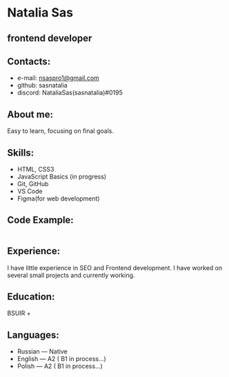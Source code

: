 # Natalia Sas

## frontend developer

## Contacts:
* e-mail: nsaspro1@gmail.com
* github: sasnatalia
* discord: NataliaSas(sasnatalia)#0195
## About me:
Easy to learn, focusing on final goals.
## Skills:
* HTML, CSS3 
* JavaScript Basics (in progress)
* Git, GitHub
* VS Code
* Figma(for web development)
## Code Example:
```
```
## Experience:
I have little experience in SEO and Frontend development. I have worked on several small projects and currently working.

## Education:
BSUIR
    + 

## Languages:
* Russian — Native
* English — A2 ( B1 in process…)
* Polish — A2 ( B1 in process…)
